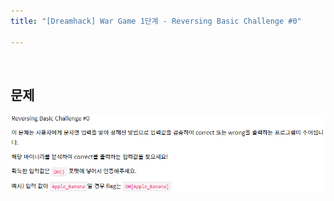 ```yaml
---
title: "[Dreamhack] War Game 1단계 - Reversing Basic Challenge #0"

---
```


<br>

## 문제

![image-20211209232531558](image-20211209232531558.png)